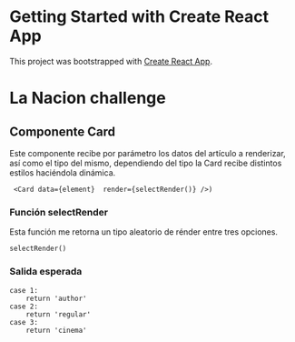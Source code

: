# Getting Started with Create React App

This project was bootstrapped with [Create React App](https://github.com/facebook/create-react-app).

# La Nacion challenge

## Componente Card

Este componente recibe por parámetro los datos del artículo a renderizar, así como el tipo del mismo,
dependiendo del tipo la Card recibe distintos estilos haciéndola dinámica.

` <Card data={element}  render={selectRender()} />)`

### Función selectRender

Esta función me retorna un tipo aleatorio de rénder entre tres opciones.

`selectRender()`

### Salida esperada

    case 1:
        return 'author'         
    case 2:
        return 'regular'         
    case 3:
        return 'cinema'     

